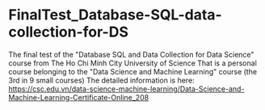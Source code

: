 # FinalTest_Database-SQL-data-collection-for-DS
The final test of the "Database SQL and Data Collection for Data Science" course from The Ho Chi Minh City University of Science
That is a personal course belonging to the "Data Science and Machine Learning" course (the 3rd in 9 small courses)
The detailed information is here: https://csc.edu.vn/data-science-machine-learning/Data-Science-and-Machine-Learning-Certificate-Online_208
